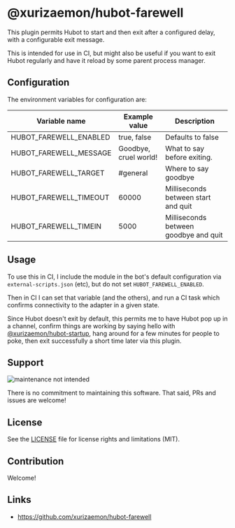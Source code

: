 # @xurizaemon/hubot-farewell

This plugin permits Hubot to start and then exit after a configured delay, with a configurable exit message.

This is intended for use in CI, but might also be useful if you want to exit Hubot regularly and have it reload by some
parent process manager.

## Configuration

The environment variables for configuration are:

| Variable name          | Example value         | Description                           |
| ---------------------- | --------------------- | ------------------------------------- |
| HUBOT_FAREWELL_ENABLED | true, false           | Defaults to false                     |
| HUBOT_FAREWELL_MESSAGE | Goodbye, cruel world! | What to say before exiting.           |
| HUBOT_FAREWELL_TARGET  | #general              | Where to say goodbye                  |
| HUBOT_FAREWELL_TIMEOUT | 60000                 | Milliseconds between start and quit   |
| HUBOT_FAREWELL_TIMEIN  | 5000                  | Milliseconds between goodbye and quit |

## Usage

To use this in CI, I include the module in the bot's default configuration via `external-scripts.json` (etc), but do not
set `HUBOT_FAREWELL_ENABLED`.

Then in CI I can set that variable (and the others), and run a CI task which confirms connectivity to the adapter in a
given state.

Since Hubot doesn't exit by default, this permits me to have Hubot pop up in a channel, confirm things are working by
saying hello with [@xurizaemon/hubot-startup](https://github.com/xurizaemon/hubot-startup), hang around for a few
minutes for people to poke, then exit successfully a short time later via this plugin.

## Support

![maintenance not intended](https://unmaintained.tech)

There is no commitment to maintaining this software. That said, PRs and issues are welcome!

## License

See the [LICENSE](LICENSE.md) file for license rights and limitations (MIT).

## Contribution

Welcome!

## Links

* https://github.com/xurizaemon/hubot-farewell
